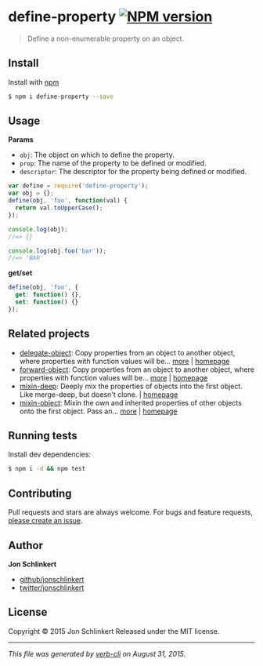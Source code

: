# define-property [![NPM version](https://badge.fury.io/js/define-property.svg)](http://badge.fury.io/js/define-property)

> Define a non-enumerable property on an object.

## Install

Install with [npm](https://www.npmjs.com/)

```sh
$ npm i define-property --save
```

## Usage

**Params**

* `obj`: The object on which to define the property.
* `prop`: The name of the property to be defined or modified.
* `descriptor`: The descriptor for the property being defined or modified.

```js
var define = require('define-property');
var obj = {};
define(obj, 'foo', function(val) {
  return val.toUpperCase();
});

console.log(obj);
//=> {}

console.log(obj.foo('bar'));
//=> 'BAR'
```

**get/set**

```js
define(obj, 'foo', {
  get: function() {},
  set: function() {}
});
```

## Related projects

* [delegate-object](https://www.npmjs.com/package/delegate-object): Copy properties from an object to another object,
  where properties with function values will be… [more](https://www.npmjs.com/package/delegate-object)
  | [homepage](https://github.com/doowb/delegate-object)
* [forward-object](https://www.npmjs.com/package/forward-object): Copy properties from an object to another object,
  where properties with function values will be… [more](https://www.npmjs.com/package/forward-object)
  | [homepage](https://github.com/doowb/forward-object)
* [mixin-deep](https://www.npmjs.com/package/mixin-deep): Deeply mix the properties of objects into the first object.
  Like merge-deep, but doesn't clone. | [homepage](https://github.com/jonschlinkert/mixin-deep)
* [mixin-object](https://www.npmjs.com/package/mixin-object): Mixin the own and inherited properties of other objects
  onto the first object. Pass an… [more](https://www.npmjs.com/package/mixin-object)
  | [homepage](https://github.com/jonschlinkert/mixin-object)

## Running tests

Install dev dependencies:

```sh
$ npm i -d && npm test
```

## Contributing

Pull requests and stars are always welcome. For bugs and feature
requests, [please create an issue](https://github.com/jonschlinkert/define-property/issues/new).

## Author

**Jon Schlinkert**

+ [github/jonschlinkert](https://github.com/jonschlinkert)
+ [twitter/jonschlinkert](http://twitter.com/jonschlinkert)

## License

Copyright © 2015 Jon Schlinkert
Released under the MIT license.

***

_This file was generated by [verb-cli](https://github.com/assemble/verb-cli) on August 31, 2015._
